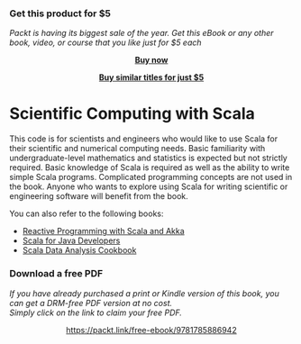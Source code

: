 
### Get this product for $5

<i>Packt is having its biggest sale of the year. Get this eBook or any other book, video, or course that you like just for $5 each</i>


<b><p align='center'>[Buy now](https://packt.link/9781785886942)</p></b>


<b><p align='center'>[Buy similar titles for just $5](https://subscription.packtpub.com/search)</p></b>


# Scientific Computing with Scala

This code is for scientists and engineers who would like to use Scala for their
scientific and numerical computing needs. Basic familiarity with undergraduate-level mathematics and statistics is expected but not strictly required. Basic knowledge of Scala is required as well as the ability to write simple Scala programs. Complicated programming concepts are not used in the book. Anyone who wants to explore using Scala for writing scientific or engineering software will benefit from the book.

You can also refer to the following books:

* [Reactive Programming with Scala and Akka](https://www.packtpub.com/application-development/reactive-programming-scala-and-akka?utm_source=GitHub&utm_medium=repo&utm_campaign=9781783984343)
* [Scala for Java Developers](https://www.packtpub.com/application-development/scala-java-developers?utm_source=GitHub&utm_medium=repo&utm_campaign=9781783283637)
* [Scala Data Analysis Cookbook](https://www.packtpub.com/big-data-and-business-intelligence/scala-data-analysis-cookbook?utm_source=GitHub&utm_medium=repo&utm_campaign=9781784396749)
### Download a free PDF

 <i>If you have already purchased a print or Kindle version of this book, you can get a DRM-free PDF version at no cost.<br>Simply click on the link to claim your free PDF.</i>
<p align="center"> <a href="https://packt.link/free-ebook/9781785886942">https://packt.link/free-ebook/9781785886942 </a> </p>
